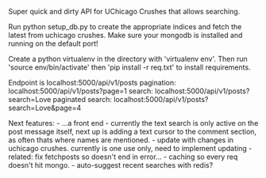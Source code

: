 Super quick and dirty API for UChicago Crushes that allows searching. 

Run python setup_db.py to create the appropriate indices and fetch the latest from uchicago crushes. Make sure your mongodb is installed and running on the default port!

Create a python virtualenv in the directory with 'virtualenv env'. Then run 'source env/bin/activate' then 'pip install -r req.txt' to install requirements. 

Endpoint is localhost:5000/api/v1/posts
	pagination: localhost:5000/api/v1/posts?page=1
	search: localhost:5000/api/v1/posts?search=Love
	paginated search: localhost:5000/api/v1/posts?search=Love&page=4

Next features:
	- ...a front end
	- currently the text search is only active on the post message itself, next up is adding a text cursor to the comment section, as often thats where names are mentioned.
	- update with changes in uchicago crushes. currently is one use only, need to implement updating
		- related: fix fetchposts so doesn't end in error...
	- caching so every req doesn't hit mongo. 
	- auto-suggest recent searches with redis?
